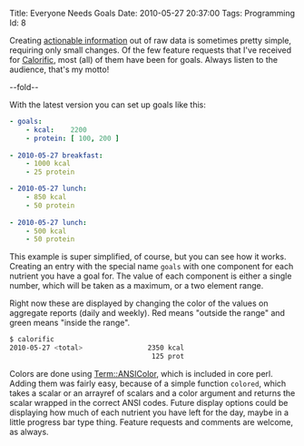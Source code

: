 Title: Everyone Needs Goals
Date:  2010-05-27 20:37:00
Tags:  Programming
Id:    8

[1]:               /actionable-information
[Calorific]:       http://github.com/peterkeen/calorific
[Term::ANSIColor]: http://perldoc.perl.org/Term/ANSIColor.html

Creating [actionable information][1] out of raw data is sometimes pretty simple, requiring only small changes. Of the few feature requests that I've received for [Calorific][], most (all) of them have been for goals. Always listen to the audience, that's my motto!

--fold--

With the latest version you can set up goals like this:

```yaml
- goals: 
    - kcal:    2200
    - protein: [ 100, 200 ]
    
- 2010-05-27 breakfast:
    - 1000 kcal
    - 25 protein

- 2010-05-27 lunch:
    - 850 kcal
    - 50 protein
    
- 2010-05-27 lunch:
    - 500 kcal
    - 50 protein
```

This example is super simplified, of course, but you can see how it works. Creating an entry with the special name `goals` with one component for each nutrient you have a goal for. The value of each component is either a single number, which will be taken as a maximum, or a two element range.

Right now these are displayed by changing the color of the values on aggregate reports (daily and weekly). Red means "outside the range" and green means "inside the range".

```bash
$ calorific
2010-05-27 <total>                2350 kcal
                                   125 prot
```

Colors are done using [Term::ANSIColor][], which is included in core perl. Adding them was fairly easy, because of a simple function `colored`, which takes a scalar or an arrayref of scalars and a color argument and returns the scalar wrapped in the correct ANSI codes. Future display options could be displaying how much of each nutrient you have left for the day, maybe in a little progress bar type thing. Feature requests and comments are welcome, as always.

